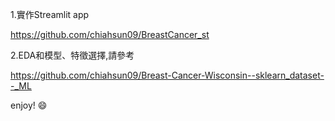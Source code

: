 1.實作Streamlit app

https://github.com/chiahsun09/BreastCancer_st

2.EDA和模型、特徵選擇,請參考

https://github.com/chiahsun09/Breast-Cancer-Wisconsin--sklearn_dataset--_ML

enjoy! 😄
